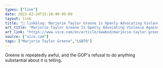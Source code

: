 ```yaml
---
types: ["link"]
date: 2022-02-24T15:10:40-05:00
layout: link
title: "🔗 linkblog: Marjorie Taylor Greene Is Openly Advocating Violence Against Trans People'"
art_title: "Marjorie Taylor Greene Is Openly Advocating Violence Against Trans People"
art_link: "https://www.vice.com/en/article/4awbxd/marjorie-taylor-greene-violence-trans-people"
source: ["vice.com"]
tags: ["Marjorie Taylor Greene","LGBTQ"]
---
```

Greene is repeatedly awful, and the GOP's refusal to do anything substantial about it is telling.
